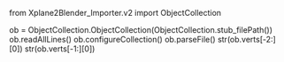 from Xplane2Blender_Importer.v2 import ObjectCollection

ob = ObjectCollection.ObjectCollection(ObjectCollection.stub_filePath())
ob.readAllLines()
ob.configureCollection()
ob.parseFile()
str(ob.verts[-2:][0])
str(ob.verts[-1:][0])
